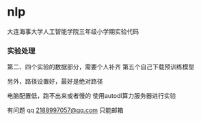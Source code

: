 # nlp
大连海事大学人工智能学院三年级小学期实验代码

### 实验处理
第二、四个实验的数据部分，需要个人补齐
第五个自己下载预训练模型

另外，路径设置好，最好是绝对路径

电脑配置低，跑不出来或者慢的
使用autodl算力服务器进行实验

有问题 qq 2188997057@qq.com
只能邮箱
